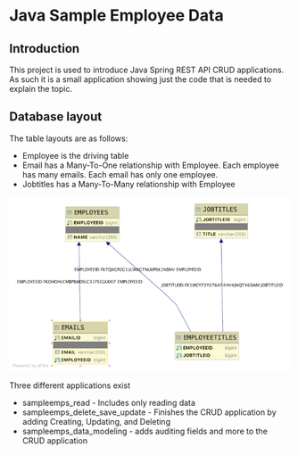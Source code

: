 # Java Sample Employee Data

## Introduction

This project is used to introduce Java Spring REST API CRUD applications. As such it is a small application showing just the code that is needed to explain the topic.

## Database layout

The table layouts are as follows:

- Employee is the driving table
- Email has a Many-To-One relationship with Employee. Each employee has many emails. Each email has only one employee.
- Jobtitles has a Many-To-Many relationship with Employee

![Image of Database Layout](sampleemps-db.png)

Three different applications exist

- sampleemps_read - Includes only reading data
- sampleemps_delete_save_update - Finishes the CRUD application by adding Creating, Updating, and Deleting
- sampleemps_data_modeling - adds auditing fields and more to the CRUD application

